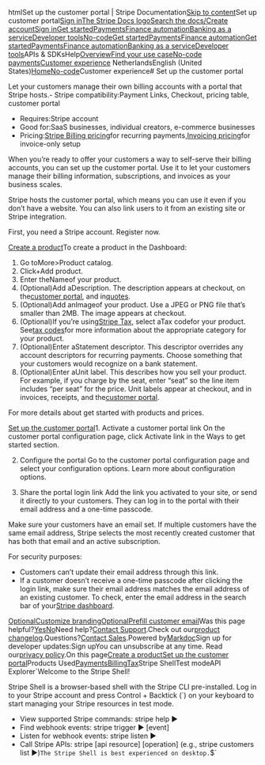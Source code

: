 htmlSet up the customer portal | Stripe Documentation[Skip to content](#main-content)Set up customer portal[Sign in](https://dashboard.stripe.com/login?redirect=https%3A%2F%2Fdocs.stripe.com%2Fno-code%2Fcustomer-portal)[The Stripe Docs logo](/)[Search the docs/](#)[Create account](https://dashboard.stripe.com/register)[Sign in](https://dashboard.stripe.com/login?redirect=https%3A%2F%2Fdocs.stripe.com%2Fno-code%2Fcustomer-portal)[Get started](/get-started)[Payments](/payments)[Finance automation](/finance-automation)[Banking as a service](/financial-services)[Developer tools](/development)[No-code](/no-code)[Get started](/get-started)[Payments](/payments)[Finance automation](/finance-automation)[](#)[Get started](/get-started)[Payments](/payments)[Finance automation](/finance-automation)[Banking as a service](/financial-services)[Developer tools](/development)[](#)APIs & SDKsHelp[Overview](/docs/no-code)[Find your use case](/docs/no-code/get-started)[No-code payments](#)[Customer experience](#)
NetherlandsEnglish (United States)[](#)[](#)[Home](/docs)[No-code](/docs/no-code)Customer experience# Set up the customer portal

Let your customers manage their own billing accounts with a portal that Stripe hosts.- Stripe compatibility:Payment Links, Checkout, pricing table, customer portal
- Requires:Stripe account
- Good for:SaaS businesses, individual creators, e-commerce businesses
- Pricing:[Stripe Billing pricing](https://stripe.com/billing/pricing)for recurring payments,[Invoicing pricing](https://stripe.com/invoicing/pricing)for invoice-only setup

When you’re ready to offer your customers a way to self-serve their billing accounts, you can set up the customer portal. Use it to let your customers manage their billing information, subscriptions, and invoices as your business scales.

Stripe hosts the customer portal, which means you can use it even if you don’t have a website. You can also link users to it from an existing site or Stripe integration.

First, you need a Stripe account. Register now.

[Create a product](#create-product)To create a product in the Dashboard:

1. Go toMore>Product catalog.
2. Click+Add product.
3. Enter theNameof your product.
4. (Optional)Add aDescription. The description appears at checkout, on the[customer portal](/customer-management), and in[quotes](/quotes).
5. (Optional)Add anImageof your product. Use a JPEG or PNG file that’s smaller than 2MB. The image appears at checkout.
6. (Optional)If you’re using[Stripe Tax](/tax), select aTax codefor your product. See[tax codes](/tax/tax-codes)for more information about the appropriate category for your product.
7. (Optional)Enter aStatement descriptor. This descriptor overrides any account descriptors for recurring payments. Choose something that your customers would recognize on a bank statement.
8. (Optional)Enter aUnit label. This describes how you sell your product. For example, if you charge by the seat, enter “seat” so the line item includes “per seat” for the price. Unit labels appear at checkout, and in invoices, receipts, and the[customer portal](/billing/subscriptions/customer-portal).

For more details about get started with products and prices.

[Set up the customer portal](#set-up-customer-portal)1. Activate a customer portal link  On the customer portal configuration page, click Activate link in the Ways to get started section.


2. Configure the portal  Go to the customer portal configuration page and select your configuration options. Learn more about configuration options.


3. Share the portal login link  Add the link you activated to your site, or send it directly to your customers. They can log in to the portal with their email address and a one-time passcode.

Make sure your customers have an email set. If multiple customers have the same email address, Stripe selects the most recently created customer that has both that email and an active subscription.

For security purposes:

  - Customers can’t update their email address through this link.
  - If a customer doesn’t receive a one-time passcode after clicking the login link, make sure their email address matches the email address of an existing customer. To check, enter the email address in the search bar of your[Stripe dashboard](https://dashboard.stripe.com/).



[OptionalCustomize branding](#branding)[OptionalPrefill customer email](#url-parameters)Was this page helpful?[Yes](#)[No](#)Need help?[Contact Support](https://support.stripe.com/).Check out our[product changelog](https://stripe.com/blog/changelog).Questions?[Contact Sales](https://stripe.com/contact/sales).Powered by[Markdoc](https://markdoc.dev)Sign up for developer updates:Sign upYou can unsubscribe at any time. Read our[privacy policy](https://stripe.com/privacy).On this page[Create a product](#create-product)[Set up the customer portal](#set-up-customer-portal)Products Used[Payments](/payments)[Billing](/billing)[Tax](/tax)Stripe ShellTest modeAPI Explorer[](https://stripe.com/docs/stripe-cli#install)`Welcome to the Stripe Shell!

Stripe Shell is a browser-based shell with the Stripe CLI pre-installed. Log in to your
Stripe account and press Control + Backtick (`) on your keyboard to start managing your Stripe
resources in test mode.

- View supported Stripe commands: stripe help ▶️
- Find webhook events: stripe trigger ▶️ [event]
- Listen for webhook events: stripe listen ▶
- Call Stripe APIs: stripe [api resource] [operation] (e.g., stripe customers list ▶️)`The Stripe Shell is best experienced on desktop.`$`